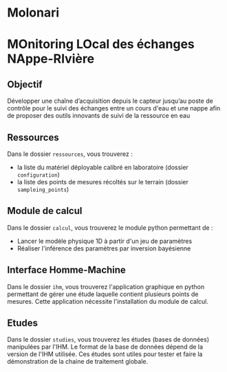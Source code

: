 # Molonari
# MOnitoring LOcal des échanges NAppe-RIvière

## Objectif
Développer une chaîne d’acquisition depuis le capteur jusqu’au poste de contrôle pour le suivi des échanges entre un cours d'eau et une nappe afin de proposer des outils innovants de suivi de la ressource en eau

## Ressources
Dans le dossier ```ressources```, vous trouverez :
* la liste du matériel déployable calibré en laboratoire (dossier ```configuration```)
* la liste des points de mesures récoltés sur le terrain (dossier ```sampleing_points```)

## Module de calcul
Dans le dossier ```calcul```, vous trouverez le module python permettant de :
* Lancer le modèle physique 1D à partir d'un jeu de paramètres 
* Réaliser l'inférence des paramètres par inversion bayésienne

## Interface Homme-Machine
Dans le dossier ```ihm```, vous trouverez l'application graphique en python permettant de gérer une étude laquelle contient plusieurs points de mesures. Cette application nécessite l'installation du module de calcul.

## Etudes
Dans le dossier ```studies```, vous trouverez les études (bases de données) manipulées par l'IHM. Le format de la base de données dépend de la version de l'IHM utilisée. Ces études sont utiles pour tester et faire la démonstration de la chaine de traitement globale.

